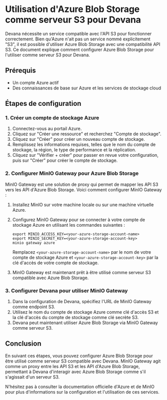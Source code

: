 # Utilisation d'Azure Blob Storage comme serveur S3 pour Devana

Devana nécessite un service compatible avec l'API S3 pour fonctionner correctement. Bien qu'Azure n'ait pas un service nommé explicitement "S3", il est possible d'utiliser Azure Blob Storage avec une compatibilité API S3. Ce document explique comment configurer Azure Blob Storage pour l'utiliser comme serveur S3 pour Devana.

## Prérequis

- Un compte Azure actif
- Des connaissances de base sur Azure et les services de stockage cloud

## Étapes de configuration

### 1. Créer un compte de stockage Azure

1. Connectez-vous au portail Azure.
2. Cliquez sur "Créer une ressource" et recherchez "Compte de stockage".
3. Cliquez sur "Créer" pour créer un nouveau compte de stockage.
4. Remplissez les informations requises, telles que le nom du compte de stockage, la région, le type de performance et la réplication.
5. Cliquez sur "Vérifier + créer" pour passer en revue votre configuration, puis sur "Créer" pour créer le compte de stockage.

### 2. Configurer MinIO Gateway pour Azure Blob Storage

MinIO Gateway est une solution de proxy qui permet de mapper les API S3 vers les API d'Azure Blob Storage. Voici comment configurer MinIO Gateway :

1. Installez MinIO sur votre machine locale ou sur une machine virtuelle Azure.
2. Configurez MinIO Gateway pour se connecter à votre compte de stockage Azure en utilisant les commandes suivantes :

   ```shell
   export MINIO_ACCESS_KEY=<your-azure-storage-account-name>
   export MINIO_SECRET_KEY=<your-azure-storage-account-key>
   minio gateway azure
   ```

   Remplacez `<your-azure-storage-account-name>` par le nom de votre compte de stockage Azure et `<your-azure-storage-account-key>` par la clé d'accès de votre compte de stockage.

3. MinIO Gateway est maintenant prêt à être utilisé comme serveur S3 compatible avec Azure Blob Storage.

### 3. Configurer Devana pour utiliser MinIO Gateway

1. Dans la configuration de Devana, spécifiez l'URL de MinIO Gateway comme endpoint S3.
2. Utilisez le nom du compte de stockage Azure comme clé d'accès S3 et la clé d'accès du compte de stockage comme clé secrète S3.
3. Devana peut maintenant utiliser Azure Blob Storage via MinIO Gateway comme serveur S3.

## Conclusion

En suivant ces étapes, vous pouvez configurer Azure Blob Storage pour être utilisé comme serveur S3 compatible avec Devana. MinIO Gateway agit comme un proxy entre les API S3 et les API d'Azure Blob Storage, permettant à Devana d'interagir avec Azure Blob Storage comme s'il s'agissait d'un serveur S3.

N'hésitez pas à consulter la documentation officielle d'Azure et de MinIO pour plus d'informations sur la configuration et l'utilisation de ces services.